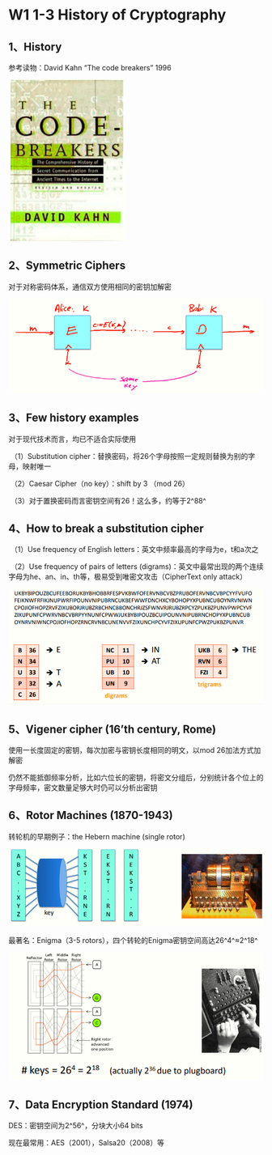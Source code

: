 # W1 1-3 History of Cryptography

## 1、History

参考读物：David Kahn “The code breakers” 1996

![image-20210529212105965](.././images/image-20210529212105965.png)

## 2、Symmetric Ciphers

对于对称密码体系，通信双方使用相同的密钥加解密

![image-20210529212130028](.././images/image-20210529212130028.png)

## 3、Few history examples

对于现代技术而言，均已不适合实际使用

​	（1）Substitution cipher：替换密码，将26个字母按照一定规则替换为别的字母，映射唯一

​	（2）Caesar Cipher（no key）：shift by 3 （mod 26）

​	（3）对于置换密码而言密钥空间有26！这么多，约等于2^88^

## 4、How to break a substitution cipher

​	（1）Use frequency of English letters：英文中频率最高的字母为e，t和a次之

​	（2）Use frequency of pairs of letters (digrams)：英文中最常出现的两个连续字母为he、an、in、th等，极易受到唯密文攻击（CipherText only attack）

![image-20210529212154964](.././images/image-20210529212154964.png)

## 5、Vigener cipher (16’th century, Rome)

使用一长度固定的密钥，每次加密与密钥长度相同的明文，以mod 26加法方式加解密

仍然不能抵御频率分析，比如六位长的密钥，将密文分组后，分别统计各个位上的字母频率，密文数量足够大时仍可以分析出密钥

## 6、Rotor Machines (1870-1943)

转轮机的早期例子：the Hebern machine (single rotor)

![image-20210529212217913](.././images/image-20210529212217913.png)

最著名：Enigma（3-5 rotors），四个转轮的Enigma密钥空间高达26^4^≈2^18^

![image-20210529212229142](.././images/image-20210529212229142.png)

## 7、Data Encryption Standard (1974)

DES：密钥空间为2^56^，分块大小64 bits

现在最常用：AES（2001），Salsa20（2008）等